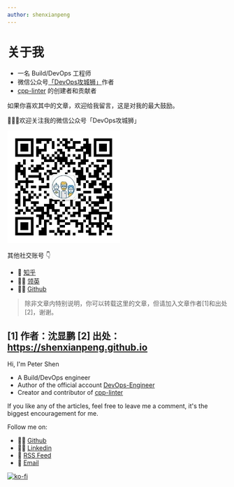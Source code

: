 ```yaml
---
author: shenxianpeng
---
```


# 关于我

* 一名 Build/DevOps 工程师
* 微信公众号[「DevOps攻城狮」](http://mp.weixin.qq.com/profile?src=3&timestamp=1636449668&ver=1&signature=mWc-OIPct-8wSKUXsur7QPDlIvIE*B70DUninRKnMcS4yQGuJj7JEaK-FxzsHGdVbK4yX8PvY60*a0iEEj7Njw==)作者
* [cpp-linter](https://github.com/cpp-linter) 的创建者和贡献者

如果你喜欢其中的文章，欢迎给我留言，这是对我的最大鼓励。

👨🏼‍💻欢迎关注我的微信公众号「DevOps攻城狮」

![ ](index/qrcode.jpg)

其他社交账号 👇

* 🚩 [知乎](https://www.zhihu.com/people/shenxianpeng)
* 🤙🏻 [领英](https://www.linkedin.com/in/xianpeng-shen/)
* 👨‍💻 [Github](https://github.com/shenxianpeng)


> 除非文章内特别说明，你可以转载这里的文章，但请加入文章作者[1]和出处[2]，谢谢。

[1] 作者：沈显鹏
[2] 出处：https://shenxianpeng.github.io
---

Hi, I'm Peter Shen

* A Build/DevOps engineer
* Author of the official account [DevOps-Engineer](http://mp.weixin.qq.com/profile?src=3&timestamp=1636449668&ver=1&signature=mWc-OIPct-8wSKUXsur7QPDlIvIE*B70DUninRKnMcS4yQGuJj7JEaK-FxzsHGdVbK4yX8PvY60*a0iEEj7Njw==)
* Creator and contributor of [cpp-linter](https://github.com/cpp-linter)

If you like any of the articles, feel free to leave me a comment, it's the biggest encouragement for me.

Follow me on:

* 👨‍💻 [Github](https://github.com/shenxianpeng)
* 🤙🏻 [Linkedin](https://www.linkedin.com/in/xianpeng-shen/)
* 🚩 [RSS Feed](https://shenxianpeng.github.io/atom.xml)
* 📧 [Email](mailto:xianpeng.shen@gmail.com)

<!-- <a href="mailto:xianpeng.shen@gmail.com"><img title="Gmail" height="32" width="32" src="https://raw.githubusercontent.com/shenxianpeng/shenxianpeng/master/assets/gmail.svg"></a>
<a href="https://github.com/shenxianpeng"><img title="GitHub" height="32" width="32" src="https://raw.githubusercontent.com/shenxianpeng/shenxianpeng/master/assets/github.svg"></a>
<a href="https://www.linkedin.com/in/xianpeng-shen/"><img title="LinkedIn" height="32" width="32" src="https://raw.githubusercontent.com/shenxianpeng/shenxianpeng/master/assets/linkedin.svg"></a> -->

[![ko-fi](https://ko-fi.com/img/githubbutton_sm.svg)](https://ko-fi.com/H2H85WC9L)
